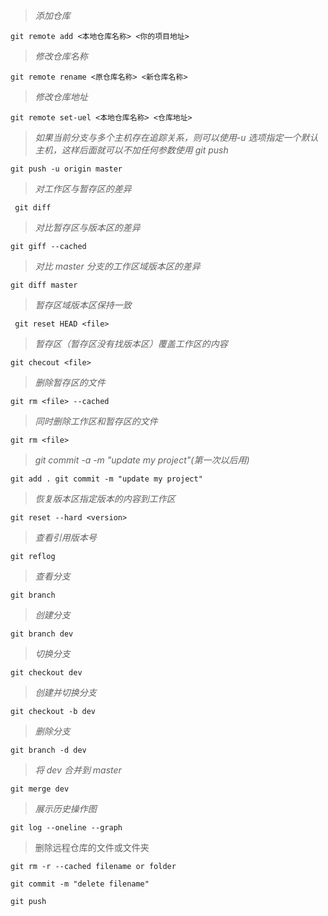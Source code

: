 > *添加仓库*

```
git remote add <本地仓库名称> <你的项目地址>
```

> *修改仓库名称*

```
git remote rename <原仓库名称> <新仓库名称>
```

> *修改仓库地址*

```
git remote set-uel <本地仓库名称> <仓库地址>
```

> *如果当前分支与多个主机存在追踪关系，则可以使用-u 选项指定一个默认主机，这样后面就可以不加任何参数使用 git push*

``` 
git push -u origin master
```

> *对工作区与暂存区的差异*

```
 git diff
```

> *对比暂存区与版本区的差异*

```
git giff --cached
```

> *对比 master 分支的工作区域版本区的差异*

```
git diff master
```

> *暂存区域版本区保持一致*

``` 
 git reset HEAD <file>
```

> *暂存区（暂存区没有找版本区）覆盖工作区的内容*

```
git checout <file>
```

>  *删除暂存区的文件*

``` 
git rm <file> --cached
```



> *同时删除工作区和暂存区的文件*

```
git rm <file>
```

> *git commit -a -m "update my project"(第一次以后用)*

```
git add . git commit -m "update my project"
```

> *恢复版本区指定版本的内容到工作区*

```
git reset --hard <version>
```

> *查看引用版本号*

``` 
git reflog
```

> *查看分支*

```
git branch 
```

> *创建分支*

```
git branch dev
```

> *切换分支*

```
git checkout dev
```

> *创建并切换分支*

```
git checkout -b dev
```

> *删除分支*

```
git branch -d dev
```

> *将 dev 合并到 master*

```
git merge dev
```

> *展示历史操作图*

```
git log --oneline --graph
```

> 删除远程仓库的文件或文件夹

```
git rm -r --cached filename or folder

git commit -m "delete filename"

git push
```

